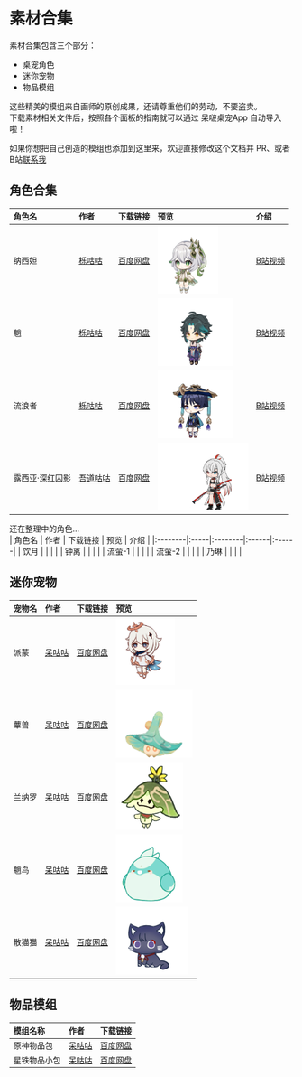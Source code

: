 # 素材合集
素材合集包含三个部分：
- 桌宠角色
- 迷你宠物
- 物品模组
  
  
这些精美的模组来自画师的原创成果，还请尊重他们的劳动，不要盗卖。  
下载素材相关文件后，按照各个面板的指南就可以通过 呆啵桌宠App 自动导入啦！  
  
如果你想把自己创造的模组也添加到这里来，欢迎直接修改这个文档并 PR、或者 B站[联系我](https://space.bilibili.com/39307302)

## 角色合集
| 角色名  | 作者  | 下载链接 | 预览  | 介绍 |
|:--------|:-----|:--------|:------|:------|
| 纳西妲 | [栎咕咕](https://space.bilibili.com/14004864) |  [百度网盘](https://pan.baidu.com/s/1xJIhxAuhfgYO3NkhM4hCKQ?pwd=jehy)  |  <img src="preview_img/nxd.png" alt="无" height="120" > | [B站视频](https://www.bilibili.com/video/BV1fd4y1W7ht) |
| 魈     | [栎咕咕](https://space.bilibili.com/14004864) |  [百度网盘](https://pan.baidu.com/s/1xJIhxAuhfgYO3NkhM4hCKQ?pwd=jehy)  |  <img src="preview_img/xiao.png" alt="无" height="120" >  | [B站视频](https://www.bilibili.com/video/BV1gv4y1a7Q7) |
| 流浪者 | [栎咕咕](https://space.bilibili.com/14004864) |  [百度网盘](https://pan.baidu.com/s/1xJIhxAuhfgYO3NkhM4hCKQ?pwd=jehy)  |  <img src="preview_img/llz.png" alt="无" height="120" >  | [B站视频](https://www.bilibili.com/video/BV1W24y1p7es) |
| 露西亚·深红囚影 | [吾道咕咕](https://space.bilibili.com/393688614) |  [百度网盘](https://pan.baidu.com/s/1xJIhxAuhfgYO3NkhM4hCKQ?pwd=jehy)  |  <img src="preview_img/alpha.png" alt="无" height="120" >  | [B站视频](https://www.bilibili.com/video/BV11A4m1w7E5) |
  

还在整理中的角色...  
| 角色名  | 作者  | 下载链接 | 预览  | 介绍 |
|:--------|:-----|:--------|:------|:------|
| 饮月 |  |    |    |
| 钟离 |  |    |    |
| 流萤-1 |  |    |    |
| 流萤-2 |  |    |    |
| 乃琳 |  |    |    |
  


## 迷你宠物
| 宠物名   | 作者         | 下载链接      | 预览                  |
|:-----|:-------------|:----------|:----------------------|
| 派蒙 | [呆咕咕](https://space.bilibili.com/14004864) |  [百度网盘](https://pan.baidu.com/s/1lujUuvlfxy9Ivrb_Y_rcwg?pwd=cgk8)  |  <img src="preview_img/pm.png" alt="无" height="120" >  |
| 蕈兽 | [呆咕咕](https://space.bilibili.com/14004864) |  [百度网盘](https://pan.baidu.com/s/1lujUuvlfxy9Ivrb_Y_rcwg?pwd=cgk8)  |  <img src="preview_img/xs.png" alt="无" height="120" >  |
| 兰纳罗 | [呆咕咕](https://space.bilibili.com/14004864) |  [百度网盘](https://pan.baidu.com/s/1lujUuvlfxy9Ivrb_Y_rcwg?pwd=cgk8)  |  <img src="preview_img/lnl.png" alt="无" height="120" >  |
| 魈鸟 | [呆咕咕](https://space.bilibili.com/14004864) |  [百度网盘](https://pan.baidu.com/s/1lujUuvlfxy9Ivrb_Y_rcwg?pwd=cgk8)  |  <img src="preview_img/xn.png" alt="无" height="120" >  |
| 散猫猫 | [呆咕咕](https://space.bilibili.com/14004864) |  [百度网盘](https://pan.baidu.com/s/1lujUuvlfxy9Ivrb_Y_rcwg?pwd=cgk8)  |  <img src="preview_img/smm.png" alt="无" height="120" >  |
  


## 物品模组
| 模组名称   | 作者         | 下载链接      |
|:-----|:-------------|:----------|
| 原神物品包 | [呆咕咕](https://space.bilibili.com/14004864) |  [百度网盘](https://pan.baidu.com/s/19BgG8mtZTyrs8q96i0-rkg?pwd=uyz9)  |
| 星铁物品小包 | [呆咕咕](https://space.bilibili.com/14004864) |  [百度网盘](https://pan.baidu.com/s/1RX_jEbIpx2yPI9Re1tcx8A?pwd=wr2h)  |





